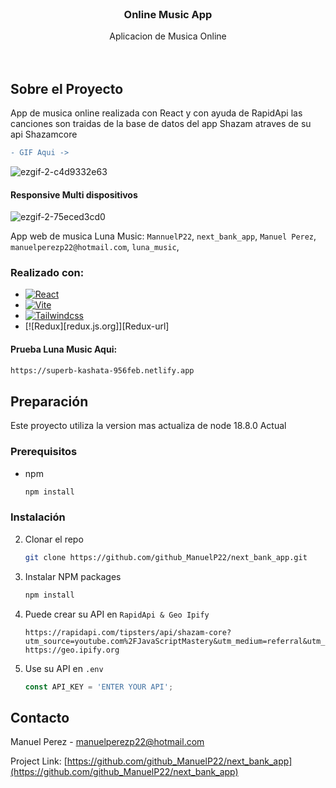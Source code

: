 

<!-- PROJECT LOGO -->

<br />
<div align="center">

<h3 align="center">Online Music App</h3>

  <p align="center">
    Aplicacion de Musica Online
    <br />
    <br />
    <br />
  </p>
</div>


<!-- ABOUT THE PROJECT -->
## Sobre el Proyecto
App de musica online realizada con React y con ayuda de RapidApi las canciones son traidas de la base de datos del app Shazam atraves de su api Shazamcore
``` diff
- GIF Aqui ->
```

![ezgif-2-c4d9332e63](https://user-images.githubusercontent.com/51509197/207625035-6d28ae27-3b7e-413d-bffe-c8875166934e.gif)

#### Responsive Multi dispositivos

![ezgif-2-75eced3cd0](https://user-images.githubusercontent.com/51509197/207628872-6ca64008-be0e-4669-8579-b22fb5977b5a.gif)

App web de musica Luna Music: `MannuelP22`, `next_bank_app`, `Manuel Perez`, `manuelperezp22@hotmail.com`, `luna_music`,


### Realizado con:

* [![React][React.js]][React-url]
* [![Vite][Vite.dev]][Vite-url]
* [![Tailwindcss][Tailwindcss.com]][Tailwindcss-url]
* [![Redux][redux.js.org]][Redux-url]

#### Prueba Luna Music Aqui:

  ```sh
  https://superb-kashata-956feb.netlify.app
  ```
  
<!-- GETTING STARTED -->
## Preparación

Este proyecto utiliza la version mas actualiza de node 18.8.0 Actual

### Prerequisitos

* npm
  ```sh
  npm install
  ```

### Instalación

2. Clonar el repo
   ```sh
   git clone https://github.com/github_ManuelP22/next_bank_app.git
   ```
3. Instalar NPM packages
   ```sh
   npm install
   ```
4. Puede crear su API en `RapidApi & Geo Ipify`
   ```
   https://rapidapi.com/tipsters/api/shazam-core?utm_source=youtube.com%2FJavaScriptMastery&utm_medium=referral&utm_campaign=DevRel
   https://geo.ipify.org
   ```
5. Use su API en `.env`
   ```js
   const API_KEY = 'ENTER YOUR API';
   ```
   


<!-- CONTACT -->
## Contacto

Manuel Perez - manuelperezp22@hotmail.com

Project Link: [https://github.com/github_ManuelP22/next_bank_app](https://github.com/github_ManuelP22/next_bank_app)

<!-- MARKDOWN LINKS & IMAGES -->
<!-- https://www.markdownguide.org/basic-syntax/#reference-style-links -->
[contributors-shield]: https://img.shields.io/github/contributors/github_username/repo_name.svg?style=for-the-badge
[contributors-url]: https://github.com/github_username/repo_name/graphs/contributors
[forks-shield]: https://img.shields.io/github/forks/github_username/repo_name.svg?style=for-the-badge
[forks-url]: https://github.com/github_username/repo_name/network/members
[stars-shield]: https://img.shields.io/github/stars/github_username/repo_name.svg?style=for-the-badge
[stars-url]: https://github.com/github_username/repo_name/stargazers
[issues-shield]: https://img.shields.io/github/issues/github_username/repo_name.svg?style=for-the-badge
[issues-url]: https://github.com/github_username/repo_name/issues
[license-shield]: https://img.shields.io/github/license/github_username/repo_name.svg?style=for-the-badge
[license-url]: https://github.com/github_username/repo_name/blob/master/LICENSE.txt
[linkedin-shield]: https://img.shields.io/badge/-LinkedIn-black.svg?style=for-the-badge&logo=linkedin&colorB=555
[linkedin-url]: https://linkedin.com/in/linkedin_username
[product-screenshot]: images/screenshot.png
[Next.js]: https://img.shields.io/badge/next.js-000000?style=for-the-badge&logo=nextdotjs&logoColor=white
[Next-url]: https://nextjs.org/
[React.js]: https://img.shields.io/badge/React-20232A?style=for-the-badge&logo=react&logoColor=61DAFB
[React-url]: https://reactjs.org/
[Vue.js]: https://img.shields.io/badge/Vue.js-35495E?style=for-the-badge&logo=vuedotjs&logoColor=4FC08D
[Vue-url]: https://vuejs.org/
[Angular.io]: https://img.shields.io/badge/Angular-DD0031?style=for-the-badge&logo=angular&logoColor=white
[Angular-url]: https://angular.io/
[Svelte.dev]: https://img.shields.io/badge/Svelte-4A4A55?style=for-the-badge&logo=svelte&logoColor=FF3E00
[Svelte-url]: https://svelte.dev/
[Laravel.com]: https://img.shields.io/badge/Laravel-FF2D20?style=for-the-badge&logo=laravel&logoColor=white
[Laravel-url]: https://laravel.com
[Bootstrap.com]: https://img.shields.io/badge/Bootstrap-563D7C?style=for-the-badge&logo=bootstrap&logoColor=white
[Bootstrap-url]: https://getbootstrap.com
[JQuery.com]: https://img.shields.io/badge/jQuery-0769AD?style=for-the-badge&logo=jquery&logoColor=white
[JQuery-url]: https://jquery.com 
[Vite.dev]: https://img.shields.io/badge/Vite-B73BFE?style=for-the-badge&logo=vite&logoColor=FFD62E
[Vite-url]: https://vitejs.dev
[Tailwindcss.com]: https://img.shields.io/badge/Tailwind_CSS-38B2AC?style=for-the-badge&logo=tailwind-css&logoColor=white
[Tailwindcss-url]: https://tailwindcss.com
